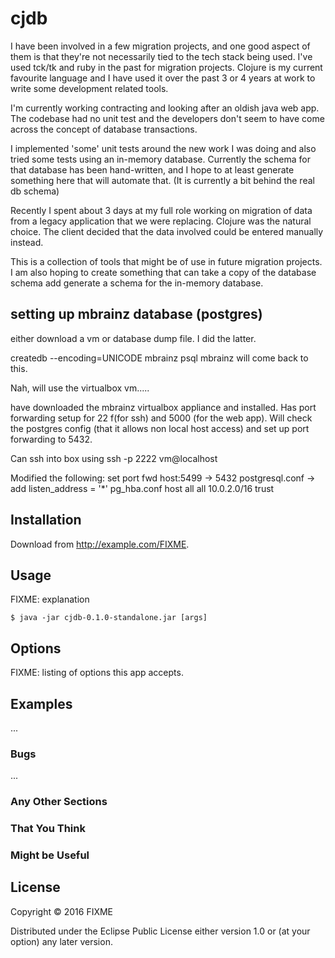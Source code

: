 # cjdb

I have been involved in a few migration projects, and one good aspect of
them is that they're not necessarily tied to the tech stack being used.
I've used tck/tk and ruby in the past for migration projects.
Clojure is my current favourite language and I have used it over the past 3 or 4
years at work to write some development related tools.

I'm currently working contracting and looking after an oldish java web app.
The codebase had no unit test and the developers don't seem to have come
across the concept of database transactions.

I implemented 'some' unit tests around the new work I was doing and also tried
some tests using an in-memory database.
Currently the schema for that database has been hand-written, and I hope to
at least generate something here that will automate that. (It is currently a bit
behind the real db schema)


Recently I spent about 3 days at my full role working on migration of data
from a legacy application that we were replacing. Clojure was the natural choice.
The client decided that the data involved could be entered manually instead.


This is a collection of tools that might be of use in future migration projects.
I am also hoping to create something that can take a copy of the database
schema add generate a schema for the in-memory database.



## setting up mbrainz database (postgres)
either download a vm or database dump file. I did the latter.

createdb --encoding=UNICODE mbrainz
psql mbrainz
will come back to this.

Nah, will use the virtualbox vm.....

have downloaded the mbrainz virtualbox appliance and installed.
Has port forwarding setup for 22 f(for ssh) and 5000 (for the web app).
Will check the postgres config (that it allows non local host access) and set up
port forwarding to 5432.

Can ssh into box using
ssh -p 2222 vm@localhost


Modified the following:
set port fwd host:5499 -> 5432
postgresql.conf
  -> add listen_address = '*'
pg_hba.conf
    host all all 10.0.2.0/16 trust





## Installation

Download from http://example.com/FIXME.

## Usage

FIXME: explanation

    $ java -jar cjdb-0.1.0-standalone.jar [args]

## Options

FIXME: listing of options this app accepts.

## Examples

...

### Bugs

...

### Any Other Sections
### That You Think
### Might be Useful

## License

Copyright © 2016 FIXME

Distributed under the Eclipse Public License either version 1.0 or (at
your option) any later version.

